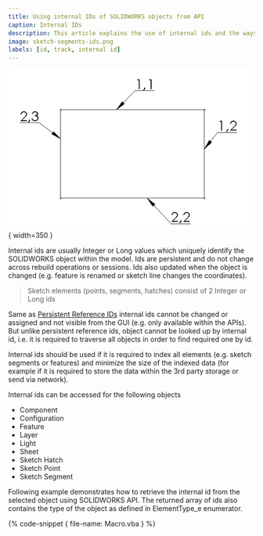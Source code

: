 ```yaml
---
title: Using internal IDs of SOLIDWORKS objects from API
caption: Internal IDs
description: This article explains the use of internal ids and the ways to read the ids from the objects
image: sketch-segments-ids.png
labels: [id, track, internal id]
---
```

![Internal ids assigned to sketch lines in the sketch](sketch-segments-ids.png){ width=350 }

Internal ids are usually Integer or Long values which uniquely identify the SOLIDWORKS object within the model. Ids are persistent and do not change across rebuild operations or sessions. Ids also updated when the object is changed (e.g. feature is renamed or sketch line changes the coordinates).

> Sketch elements (points, segments, hatches) consist of 2 Integer or Long ids

Same as [Persistent Reference IDs](solidworks-api/document/tracking-objects/persist-references) internal ids cannot be changed or assigned and not visible from the GUI (e.g. only available within the APIs). But unlike persistent reference ids, object cannot be looked up by internal id, i.e. it is required to traverse all objects in order to find required one by id.

Internal ids should be used if it is required to index all elements (e.g. sketch segments or features) and minimize the size of the indexed data (for example if it is required to store the data within the 3rd party storage or send via network).

Internal ids can be accessed for the following objects

* Component
* Configuration
* Feature
* Layer
* Light
* Sheet
* Sketch Hatch
* Sketch Point
* Sketch Segment

Following example demonstrates how to retrieve the internal id from the selected object using SOLIDWORKS API. The returned array of ids also contains the type of the object as defined in ElementType_e enumerator.

{% code-snippet { file-name: Macro.vba } %}
